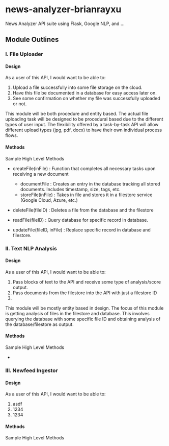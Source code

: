 # news-analyzer-brianrayxu
News Analyzer API suite using Flask, Google NLP, and ...


## Module Outlines

### I. File Uploader
#### Design
As a user of this API, I would want to be able to:
1. Upload a file successfully into some file storage on the cloud.
2. Have this file be documented in a database for easy access later on.
3. See some confirmation on whether my file was successfully uploaded or not.

This module will be both procedure and entity based. The actual file uploading task will be designed to be procedural based due to the different types of user input. The flexibility offered by a task-by-task API will allow different upload types (jpg, pdf, docx) to have their own individual process flows.

#### Methods
Sample High Level Methods

- createFile(inFile) : Function that completes all necessary tasks upon receiving a new document
  - documentFile : Creates an entry in the database tracking all stored documents. Includes timestamp, size, tags, etc.
  - storeFile(inFile) : Takes in file and stores it in a filestore service (Google Cloud, Azure, etc.)

- deleteFile(fileID) : Deletes a file from the database and the filestore

- readFile(fileID) : Query database for specific record in database.

- updateFile(fileID, inFile) : Replace specific record in database and filestore.
  
  
### II. Text NLP Analysis
#### Design
As a user of this API, I would want to be able to:
1. Pass blocks of text to the API and receive some type of analysis/score output.
2. Pass documents from the filestore into the API with just a filestore ID
3. 


This module will be mostly entity based in design. The focus of this module is getting analysis of files in the filestore and database. This involves querying the database with some specific file ID and obtaining analysis of the database/filestore as output.

#### Methods
Sample High Level Methods

- 

### III. Newfeed Ingestor
#### Design
As a user of this API, I would want to be able to:
1. asdf
2. 1234
3. 1234
#### Methods
Sample High Level Methods
